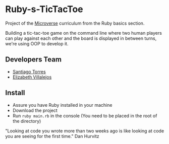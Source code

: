 # Ruby-s-TicTacToe


Project of the [Microverse](https://www.microverse.org/) curriculum from the Ruby basics section.

Building a tic-tac-toe game on the command line where two human players can play against each other and the board is displayed in between turns, we're using OOP to develop it.

## Developers Team

 - [Santiago Torres](https://github.com/stiakov)
 - [Elizabeth Villalejos](https://github.com/misselliev/)
 
 ## Install
 - Assure you have Ruby installed in your machine
 - Download the project
 - Run `ruby main.rb` in the console (You need to be placed in the root of the directory)


"Looking at code you wrote more than two weeks ago is like looking at code you are seeing for the first time." Dan Hurvitz
